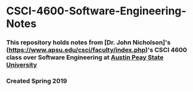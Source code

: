 # CSCI-4600-Software-Engineering-Notes

### This repository holds notes from [Dr. John Nicholson]'s (https://www.apsu.edu/csci/faculty/index.php)'s CSCI 4600 class over Software Engineering at [Austin Peay State University](http://www.apsu.edu/)

### Created Spring 2019
